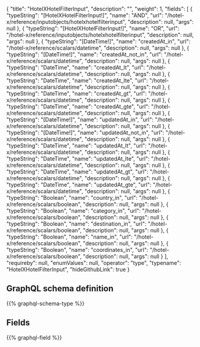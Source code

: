 {
  "title": "HotelXHotelFilterInput",
  "description": "",
  "weight": 1,
  "fields": [
    {
      "typeString": "[HotelXHotelFilterInput!]",
      "name": "AND",
      "url": "/hotel-x/reference/inputobjects/hotelxhotelfilterinput",
      "description": null,
      "args": null
    },
    {
      "typeString": "[HotelXHotelFilterInput!]",
      "name": "OR",
      "url": "/hotel-x/reference/inputobjects/hotelxhotelfilterinput",
      "description": null,
      "args": null
    },
    {
      "typeString": "[DateTime!]",
      "name": "createdAt_in",
      "url": "/hotel-x/reference/scalars/datetime",
      "description": null,
      "args": null
    },
    {
      "typeString": "[DateTime!]",
      "name": "createdAt_not_in",
      "url": "/hotel-x/reference/scalars/datetime",
      "description": null,
      "args": null
    },
    {
      "typeString": "DateTime",
      "name": "createdAt_lt",
      "url": "/hotel-x/reference/scalars/datetime",
      "description": null,
      "args": null
    },
    {
      "typeString": "DateTime",
      "name": "createdAt_lte",
      "url": "/hotel-x/reference/scalars/datetime",
      "description": null,
      "args": null
    },
    {
      "typeString": "DateTime",
      "name": "createdAt_gt",
      "url": "/hotel-x/reference/scalars/datetime",
      "description": null,
      "args": null
    },
    {
      "typeString": "DateTime",
      "name": "createdAt_gte",
      "url": "/hotel-x/reference/scalars/datetime",
      "description": null,
      "args": null
    },
    {
      "typeString": "[DateTime!]",
      "name": "updatedAt_in",
      "url": "/hotel-x/reference/scalars/datetime",
      "description": null,
      "args": null
    },
    {
      "typeString": "[DateTime!]",
      "name": "updatedAt_not_in",
      "url": "/hotel-x/reference/scalars/datetime",
      "description": null,
      "args": null
    },
    {
      "typeString": "DateTime",
      "name": "updatedAt_lt",
      "url": "/hotel-x/reference/scalars/datetime",
      "description": null,
      "args": null
    },
    {
      "typeString": "DateTime",
      "name": "updatedAt_lte",
      "url": "/hotel-x/reference/scalars/datetime",
      "description": null,
      "args": null
    },
    {
      "typeString": "DateTime",
      "name": "updatedAt_gt",
      "url": "/hotel-x/reference/scalars/datetime",
      "description": null,
      "args": null
    },
    {
      "typeString": "DateTime",
      "name": "updatedAt_gte",
      "url": "/hotel-x/reference/scalars/datetime",
      "description": null,
      "args": null
    },
    {
      "typeString": "Boolean",
      "name": "country_in",
      "url": "/hotel-x/reference/scalars/boolean",
      "description": null,
      "args": null
    },
    {
      "typeString": "Boolean",
      "name": "category_in",
      "url": "/hotel-x/reference/scalars/boolean",
      "description": null,
      "args": null
    },
    {
      "typeString": "Boolean",
      "name": "destination_in",
      "url": "/hotel-x/reference/scalars/boolean",
      "description": null,
      "args": null
    },
    {
      "typeString": "Boolean",
      "name": "name_in",
      "url": "/hotel-x/reference/scalars/boolean",
      "description": null,
      "args": null
    },
    {
      "typeString": "Boolean",
      "name": "coordinates_in",
      "url": "/hotel-x/reference/scalars/boolean",
      "description": null,
      "args": null
    }
  ],
  "requireby": null,
  "enumValues": null,
  "operator": "type",
  "typename": "HotelXHotelFilterInput",
  "hideGithubLink": true
}
## GraphQL schema definition

{{% graphql-schema-type %}}

## Fields

{{% graphql-field %}}
